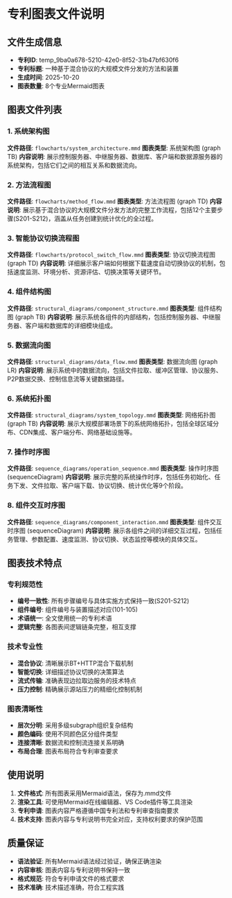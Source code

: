 # 专利图表文件说明

## 文件生成信息
- **专利ID**: temp_9ba0a678-5210-42e0-8f52-31b47bf630f6
- **专利标题**: 一种基于混合协议的大规模文件分发的方法和装置
- **生成时间**: 2025-10-20
- **图表数量**: 8个专业Mermaid图表

## 图表文件列表

### 1. 系统架构图
**文件路径**: `flowcharts/system_architecture.mmd`
**图表类型**: 系统架构图 (graph TB)
**内容说明**: 展示控制服务器、中继服务器、数据库、客户端和数据源服务器的系统架构，包括它们之间的相互关系和数据流向。

### 2. 方法流程图
**文件路径**: `flowcharts/method_flow.mmd`
**图表类型**: 方法流程图 (graph TD)
**内容说明**: 展示基于混合协议的大规模文件分发方法的完整工作流程，包括12个主要步骤(S201-S212)，涵盖从任务创建到统计优化的全过程。

### 3. 智能协议切换流程图
**文件路径**: `flowcharts/protocol_switch_flow.mmd`
**图表类型**: 协议切换流程图 (graph TD)
**内容说明**: 详细展示客户端如何根据下载速度自动切换协议的机制，包括速度监测、环境分析、资源评估、切换决策等关键环节。

### 4. 组件结构图
**文件路径**: `structural_diagrams/component_structure.mmd`
**图表类型**: 组件结构图 (graph TB)
**内容说明**: 展示系统各组件的内部结构，包括控制服务器、中继服务器、客户端和数据库的详细模块组成。

### 5. 数据流向图
**文件路径**: `structural_diagrams/data_flow.mmd`
**图表类型**: 数据流向图 (graph LR)
**内容说明**: 展示系统中的数据流向，包括文件拉取、缓冲区管理、协议服务、P2P数据交换、控制信息流等关键数据路径。

### 6. 系统拓扑图
**文件路径**: `structural_diagrams/system_topology.mmd`
**图表类型**: 网络拓扑图 (graph TB)
**内容说明**: 展示大规模部署场景下的系统网络拓扑，包括全球区域分布、CDN集成、客户端分布、网络基础设施等。

### 7. 操作时序图
**文件路径**: `sequence_diagrams/operation_sequence.mmd`
**图表类型**: 操作时序图 (sequenceDiagram)
**内容说明**: 展示完整的系统操作时序，包括任务初始化、任务下发、文件拉取、客户端下载、协议切换、统计优化等9个阶段。

### 8. 组件交互时序图
**文件路径**: `sequence_diagrams/component_interaction.mmd`
**图表类型**: 组件交互时序图 (sequenceDiagram)
**内容说明**: 展示各组件之间的详细交互过程，包括任务管理、参数配置、速度监测、协议切换、状态监控等模块的具体交互。

## 图表技术特点

### 专利规范性
- **编号一致性**: 所有步骤编号与具体实施方式保持一致(S201-S212)
- **组件编号**: 组件编号与装置描述对应(101-105)
- **术语统一**: 全文使用统一的专利术语
- **逻辑完整**: 各图表间逻辑链条完整，相互支撑

### 技术专业性
- **混合协议**: 清晰展示BT+HTTP混合下载机制
- **智能切换**: 详细描述协议切换的决策算法
- **流式传输**: 准确表现边拉取边服务的技术特点
- **压力控制**: 精确展示源站压力的精细化控制机制

### 图表清晰性
- **层次分明**: 采用多级subgraph组织复杂结构
- **颜色编码**: 使用不同颜色区分组件类型
- **连接清晰**: 数据流和控制流连接关系明确
- **布局合理**: 图表布局符合专利审查要求

## 使用说明

1. **文件格式**: 所有图表采用Mermaid语法，保存为.mmd文件
2. **渲染工具**: 可使用Mermaid在线编辑器、VS Code插件等工具渲染
3. **专利申请**: 图表内容严格遵循中国专利法和专利审查指南要求
4. **技术支持**: 图表内容与专利说明书完全对应，支持权利要求的保护范围

## 质量保证

- **语法验证**: 所有Mermaid语法经过验证，确保正确渲染
- **内容审核**: 图表内容与专利说明书保持一致
- **格式规范**: 符合专利申请文件的格式要求
- **技术准确**: 技术描述准确，符合工程实践